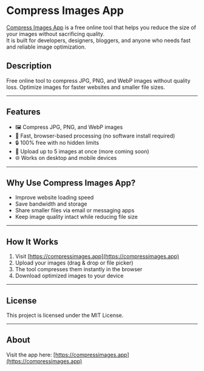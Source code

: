 # Compress Images App

[Compress Images App](https://compressimages.app) is a free online tool that helps you reduce the size of your images without sacrificing quality.  
It is built for developers, designers, bloggers, and anyone who needs fast and reliable image optimization.

## Description
Free online tool to compress JPG, PNG, and WebP images without quality loss. Optimize images for faster websites and smaller file sizes.

---

## Features

- 🖼️ Compress JPG, PNG, and WebP images  
- 🚀 Fast, browser-based processing (no software install required)  
- 🔒 100% free with no hidden limits  
- 📂 Upload up to 5 images at once (more coming soon)  
- 🌐 Works on desktop and mobile devices  

---

## Why Use Compress Images App?

- Improve website loading speed  
- Save bandwidth and storage  
- Share smaller files via email or messaging apps  
- Keep image quality intact while reducing file size  

---

## How It Works

1. Visit [https://compressimages.app](https://compressimages.app)  
2. Upload your images (drag & drop or file picker)  
3. The tool compresses them instantly in the browser  
4. Download optimized images to your device  

---

## License

This project is licensed under the MIT License.  

---

## About
 
Visit the app here: [https://compressimages.app](https://compressimages.app)
